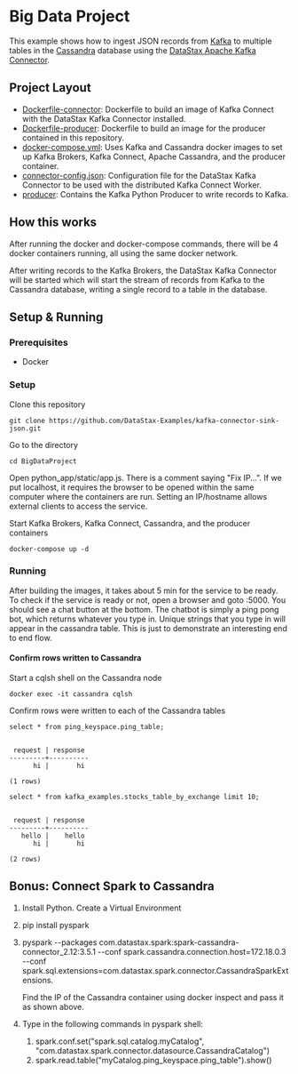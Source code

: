 # Big Data Project
This example shows how to ingest JSON records from [Kafka](https://kafka.apache.org/) to multiple tables in the [Cassandra](https://cassandra.apache.org/) database using the [DataStax Apache Kafka Connector](https://docs.datastax.com/en/kafka/doc/index.html).

## Project Layout
- [Dockerfile-connector](Dockerfile-connector): Dockerfile to build an image of Kafka Connect with the DataStax Kafka Connector installed.
- [Dockerfile-producer](python_app/Dockerfile): Dockerfile to build an image for the producer contained in this repository.
- [docker-compose.yml](docker-compose.yml): Uses Kafka and Cassandra docker images to set up Kafka Brokers, Kafka Connect, Apache Cassandra, and the producer container.
- [connector-config.json](python_app/connector-config.json): Configuration file for the DataStax Kafka Connector to be used with the distributed Kafka Connect Worker.
- [producer](python_app/): Contains the Kafka Python Producer to write records to Kafka.

## How this works
After running the docker and docker-compose commands, there will be 4 docker containers running, all using the same docker network.

After writing records to the Kafka Brokers, the DataStax Kafka Connector will be started which will start the stream of records from Kafka to the Cassandra database, writing a single record to a table in the database.

## Setup & Running
### Prerequisites
- Docker

### Setup
Clone this repository
```
git clone https://github.com/DataStax-Examples/kafka-connector-sink-json.git
```

Go to the directory
```
cd BigDataProject
```

Open python_app/static/app.js. There is a comment saying "Fix IP...". If we put localhost, it requires the browser to be opened within the same computer where the containers are run. Setting an IP/hostname allows external clients to access the service.

Start Kafka Brokers, Kafka Connect, Cassandra, and the producer containers
```
docker-compose up -d
```

### Running
After building the images, it takes about 5 min for the service to be ready. To check if the service is ready or not, open a browser and goto <IP>:5000. You should see a chat button at the bottom. The chatbot is simply a ping pong bot, which returns whatever you type in. Unique strings that you type in will appear in the cassandra table. This is just to demonstrate an interesting end to end flow. 

#### Confirm rows written to Cassandra
Start a cqlsh shell on the Cassandra node
```
docker exec -it cassandra cqlsh
```

Confirm rows were written to each of the Cassandra tables
```
select * from ping_keyspace.ping_table;
```
```

 request | response
---------+----------
      hi |       hi

(1 rows)

```
```
select * from kafka_examples.stocks_table_by_exchange limit 10;
```
```

 request | response
---------+----------
   hello |    hello
      hi |       hi

(2 rows)

```

## Bonus: Connect Spark to Cassandra

1. Install Python. Create a Virtual Environment
2. pip install pyspark
3. pyspark --packages com.datastax.spark:spark-cassandra-connector_2.12:3.5.1 --conf spark.cassandra.connection.host=172.18.0.3 --conf spark.sql.extensions=com.datastax.spark.connector.CassandraSparkExtensions.
   
   Find the IP of the Cassandra container using docker inspect and pass it as shown above.
4. Type in the following commands in pyspark shell:
   1. spark.conf.set("spark.sql.catalog.myCatalog", "com.datastax.spark.connector.datasource.CassandraCatalog")
   2. spark.read.table("myCatalog.ping_keyspace.ping_table").show()